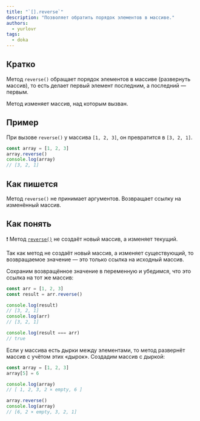 ```yaml
---
title: "`[].reverse`"
description: "Позволяет обратить порядок элементов в массиве."
authors:
  - yurlovr
tags:
  - doka
---
```


## Кратко

Метод `reverse()` обращает порядок элементов в массиве (развернуть массив), то есть делает первый элемент последним, а последний — первым.

Метод изменяет массив, над которым вызван.

## Пример

При вызове `reverse()` у массива `[1, 2, 3]`, он превратится в `[3, 2, 1]`.

```js
const array = [1, 2, 3]
array.reverse()
console.log(array)
// [3, 2, 1]
```

## Как пишется

Метод `reverse()` не принимает аргументов. Возвращает ссылку на изменённый массив.

## Как понять

<aside>

  ❗️ Метод [`reverse()`](https://doesitmutate.xyz/reverse/) не создаёт новый массив, а изменяет текущий.

</aside>

Так как метод не создаёт новый массив, а изменяет существующий, то возвращаемое значение — это только ссылка на исходный массив.

Сохраним возвращённое значение в переменную и убедимся, что это ссылка на тот же массив:

```js
const arr = [1, 2, 3]
const result = arr.reverse()

console.log(result)
// [3, 2, 1]
console.log(arr)
// [3, 2, 1]

console.log(result === arr)
// true
```

Если у массива есть дырки между элементами, то метод развернёт массив с учётом этих «дырок». Создадим массив с дыркой:

```js
const array = [1, 2, 3]
array[5] = 6

console.log(array)
// [ 1, 2, 3, 2 × empty, 6 ]

array.reverse()
console.log(array)
// [6, 2 × empty, 3, 2, 1]
```
